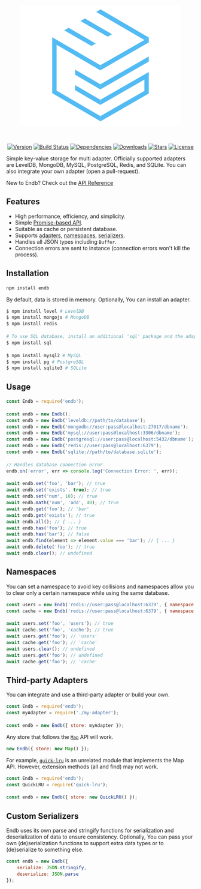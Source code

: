 <div align="center">
    <br />
    <p>
        <a href="https://endb.js.org"><img src="media/logo.png" alt="endb" /></a>
    </p>
    <br />
    <p>
        <a href="https://www.npmjs.com/package/endb"><img src="https://badgen.net/npm/v/endb" alt="Version" /></a>
        <a href="https://travis-ci.org/chroventer/endb"><img src="https://travis-ci.org/chroventer/endb.svg?branch=master" alt="Build Status" /></a>
        <a href="https://david-dm.org/chroventer/endb"><img src="https://img.shields.io/david/chroventer/endb.svg?maxAge=3600" alt="Dependencies" /></a>
        <a href="https://www.npmjs.com/package/endb"><img src="https://badgen.net/npm/dt/endb" alt="Downloads" /></a>
        <a href="https://github.com/chroventer/endb"><img src="https://badgen.net/github/stars/chroventer/endb" alt="Stars" /></a>
        <a href="https://github.com/chroventer/endb/blob/master/LICENSE"><img src="https://badgen.net/github/license/chroventer/endb" alt="License" /></a>
    </p>
</div>

Simple key-value storage for multi adapter.
Officially supported adapters are LevelDB, MongoDB, MySQL, PostgreSQL, Redis, and SQLite.
You can also integrate your own adapter (open a pull-request).

New to Endb? Check out the [API Reference](https://endb.js.org)

## Features

* High performance, efficiency, and simplicity.
* Simple [Promise-based API](#Usage).
* Suitable as cache or persistent database.
* Supports [adapters](#Usage), [namespaces](#Namespaces), [serializers](#Custom-Serializers).
* Handles all JSON types including `Buffer`.
* Connection errors are sent to instance (connection errors won't kill the process).

## Installation

```bash
npm install endb
```

By default, data is stored in memory. Optionally, You can install an adapter.

```bash
$ npm install level # LevelDB
$ npm install mongojs # MongoDB
$ npm install redis

# To use SQL database, install an additional 'sql' package and the adapter
$ npm install sql

$ npm install mysql2 # MySQL
$ npm install pg # PostgreSQL
$ npm install sqlite3 # SQLite
```

## Usage

```javascript
const Endb = require('endb');

const endb = new Endb();
const endb = new Endb('leveldb://path/to/database');
const endb = new Endb('mongodb://user:pass@localhost:27017/dbname');
const endb = new Endb('mysql://user:pass@localhost:3306/dbname');
const endb = new Endb('postgresql://user:pass@localhost:5432/dbname');
const endb = new Endb('redis://user:pass@localhost:6379');
const endb = new Endb('sqlite://path/to/database.sqlite');

// Handles database connection error
endb.on('error', err => console.log('Connection Error: ', err));

await endb.set('foo', 'bar'); // true
await endb.set('exists', true); // true
await endb.set('num', 10); // true
await endb.math('num', 'add', 40); // true
await endb.get('foo'); // 'bar'
await endb.get('exists'); // true
await endb.all(); // { ... }
await endb.has('foo'); // true
await endb.has('bar'); // false
await endb.find(element => element.value === 'bar'); // { ... }
await endb.delete('foo'); // true
await endb.clear(); // undefined
```

## Namespaces

You can set a namespace to avoid key collisions and namespaces allow you to clear only a certain namespace while using the same database.

```javascript
const users = new Endb('redis://user:pass@localhost:6379', { namespace: 'users' });
const cache = new Endb('redis://user:pass@localhost:6379', { namespace: 'cache' });

await users.set('foo', 'users'); // true
await cache.set('foo', 'cache'); // true
await users.get('foo'); // 'users'
await cache.get('foo'); // 'cache'
await users.clear(); // undefined
await users.get('foo'); // undefined
await cache.get('foo'); // 'cache'
```

## Third-party Adapters

You can integrate and use a third-party adapter or build your own.

```js
const Endb = require('endb');
const myAdapter = require('./my-adapter');

const endb = new Endb({ store: myAdapter });
```

Any store that follows the [`Map`](https://developer.mozilla.org/en-US/docs/Web/JavaScript/Reference/Global_Objects/Map) API will work.

```js
new Endb({ store: new Map() });
```

For example, [`quick-lru`](https://github.com/sindresorhus/quick-lru) is an unrelated module that implements the Map API.
However, extension methods (all and find) may not work.

```js
const Endb = require('endb');
const QuickLRU = require('quick-lru');

const endb = new Endb({ store: new QuickLRU() });
```

## Custom Serializers

Endb uses its own parse and stringify functions for serialization and deserialization of data to ensure consistency.
Optionally, You can pass your own (de)serialization functions to support extra data types or to (de)serialize to something else.

```javascript
const endb = new Endb({
    serialize: JSON.stringify,
    deserialize: JSON.parse
});
```
